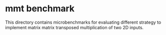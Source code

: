 # mmt benchmark

This directory contains microbenchmarks for evaluating different strategy to
implement matrix matrix transposed multiplication of two 2D inputs.

